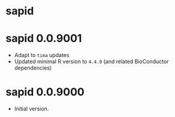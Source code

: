 # sapid

# sapid 0.0.9001

* Adapt to `tima` updates
* Updated minimal R version to `4.4.0` (and related BioConductor dependencies)

# sapid 0.0.9000

* Initial version.
